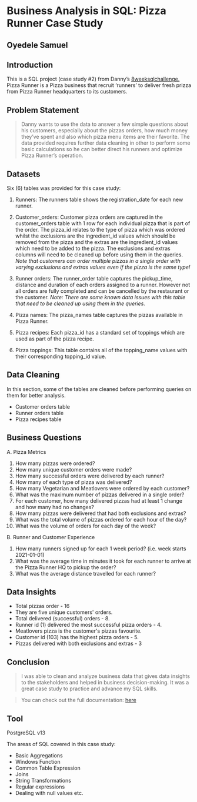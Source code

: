 # Business Analysis in SQL: Pizza Runner Case Study

## Oyedele Samuel

## Introduction
This is a SQL project (case study #2) from Danny’s <a href = "https://8weeksqlchallenge.com/case-study-2/"> 8weeksqlchallenge. </a> Pizza Runner is a Pizza business that recruit ‘runners’ to deliver fresh prizza from Pizza Runner headquarters to its customers.

## Problem Statement
> Danny wants to use the data to answer a few simple questions about his customers, especially about the pizzas orders, how much money they’ve spent and also which pizza menu items are their favorite.
> The data provided requires further data cleaning in other to perform some basic calculations so he can better direct his runners and optimize Pizza Runner’s operation.

## Datasets
Six (6) tables was provided for this case study:
1.	Runners: The runners table shows the registration_date for each new runner.
   
2.	Customer_orders: Customer pizza orders are captured in the customer_orders table with 1 row for each individual pizza that is part of the order.
The pizza_id relates to the type of pizza which was ordered whilst the exclusions are the ingredient_id values which should be removed from the pizza and the extras are the ingredient_id values which need to be added to the pizza.
The exclusions and extras columns will need to be cleaned up before using them in the queries.
<i> Note that customers can order multiple pizzas in a single order with varying exclusions and extras values even if the pizza is the same type!</i>

3.	Runner orders:  The runner_order table captures the pickup_time, distance and duration of each orders assigned to a runner. However not all orders are fully completed and can be cancelled by the restaurant or the customer.
<i> Note: There are some known data issues with this table that need to be cleaned up using them in the queries.</i>

4.	Pizza names: The pizza_names table captures the pizzas available in Pizza Runner.
   
5.	Pizza recipes: Each pizza_id has a standard set of toppings which are used as part of the pizza recipe.
   
6.	Pizza toppings: This table contains all of the topping_name values with their corresponding topping_id value.

## Data Cleaning
In this section, some of the tables are cleaned before performing queries on them for better analysis.
- Customer orders table
- Runner orders table
- Pizza recipes table

## Business Questions

A. Pizza Metrics
1.	How many pizzas were ordered?
2.	How many unique customer orders were made?
3.	How many successful orders were delivered by each runner?
4.	How many of each type of pizza was delivered?
5.	How many Vegetarian and Meatlovers were ordered by each customer?
6.	What was the maximum number of pizzas delivered in a single order?
7.	For each customer, how many delivered pizzas had at least 1 change and how many had no changes?
8.	How many pizzas were delivered that had both exclusions and extras?
9.	What was the total volume of pizzas ordered for each hour of the day?
10.	What was the volume of orders for each day of the week?

B. Runner and Customer Experience
1.	How many runners signed up for each 1 week period? (i.e. week starts 2021-01-01)
2.	What was the average time in minutes it took for each runner to arrive at the Pizza Runner HQ to pickup the order?
3.	What was the average distance travelled for each runner?

## Data Insights
- Total pizzas order - 16
- They are five unique customers' orders.
- Total delivered (successful) orders - 8.
- Runner id (1) delivered the most successful pizza orders - 4.
- Meatlovers pizza is the customer's pizzas favourite.
- Customer id (103) has the highest pizza orders - 5.
- Pizzas delivered with both exclusions and extras - 3

## Conclusion
> I was able to clean and analyze business data that gives data insights to the stakeholders and helped in business decision-making. It was a great case study to practice and advance my SQL skills.

> You can check out the full documentation: <a href="https://medium.com/@samueloyedele/business-analysis-in-sql-pizza-runner-sql-case-study-212a2b9f6850">here</a>

## Tool
PostgreSQL v13

The areas of SQL covered in this case study:
-	Basic Aggregations
-	Windows Function
-	Common Table Expression
-	Joins
-	String Transformations
-	Regular expressions
-	Dealing with null values etc. 

